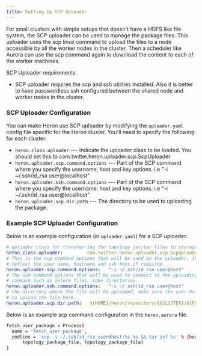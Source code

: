 ```yaml
---
title: Setting Up SCP Uploader
---
```


For small clusters with simple setups that doesn't have a HDFS like file system, the SCP uploader
can be used to manage the package files. This uploader uses the scp linux command to upload the files
to a node accessible by all the worker nodes in the cluster. Then a scheduler like Aurora can
use the scp command again to download the content to each of the worker machines.

SCP Uploader requirements

* SCP uploader requires the scp and ssh utilities installed. Also it is better to have
passwordless ssh configured between the shared node and worker nodes in the cluster.

### SCP Uploader Configuration

You can make Heron use SCP uploader by modifying the `uploader.yaml` config file specific
for the Heron cluster. You'll need to specify the following for each cluster:

* `heron.class.uploader` --- Indicate the uploader class to be loaded. You should set this to
com.twitter.heron.uploader.scp.ScpUploader
* `heron.uploader.scp.command.options` --- Part of the SCP command where you specify the username,
host and key options. i.e "-i ~/.ssh/id_rsa user@localhost"
* `heron.uploader.ssh.command.options` --- Part of the SCP command where you specify the username,
host and key options. i.e "-i ~/.ssh/id_rsa user@localhost"
* `heron.uploader.scp.dir.path` --- The directory to be used to uploading the package.

### Example SCP Uploader Configuration

Below is an example configuration (in `uploader.yaml`) for a SCP uploader:

```yaml
# uploader class for transferring the topology jar/tar files to storage
heron.class.uploader:         com.twitter.heron.uploader.scp.ScpUploader
# This is the scp command options that will be used by the uploader, this has to be customized to
# reflect the user name, hostname and ssh keys if required.
heron.uploader.scp.command.options:   "-i ~/.ssh/id_rsa user@host"
# The ssh command options that will be used to connect to the uploading host to execute
# command such as delete files, make directories.
heron.uploader.ssh.command.options:   "-i ~/.ssh/id_rsa user@host"
# the directory where the file will be uploaded, make sure the user has the necessary permissions
# to upload the file here.
heron.uploader.scp.dir.path:   ${HOME}/heron/repository/${CLUSTER}/${ROLE}/${TOPOLOGY}
```

Below is an example scp command configuration in the `heron.aurora` file.

```bash
fetch_user_package = Process(
  name = 'fetch_user_package',
  cmdline = 'scp -i ~/.ssh/id_rsa user@host:%s %s && tar zxf %s' % (heron_topology_jar_uri, \
      topology_package_file, topology_package_file)
)
```